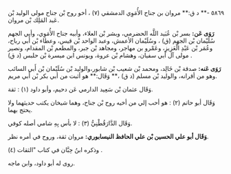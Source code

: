 ٥٨٦٩ -** د ق:** مروان بن جناح الأُمَوِي الدمشقي (٧) ، أخو روح بْن جناح مولى الوليد بْن عَبد المَلِك بْن مروان.

**رَوَى عَن:** بسر بْن عُبَيد اللَّه الحضرمي، وبشر بْن العلاء، وأبيه جناح الأُمَوِي، وأبي الجهم سُلَيْمان بْن الجهم (ق) ، وسُلَيْمان الأعمش، وعبد الواحد بْن قيس، وعطاء بْن أَبي رباح، وعُمَر بْن عَبْدِ الْعَزِيزِ، وعَمْرو بن مهاجر، ومجاهد بْن جبر، والمطعم بْن المقدام، ونصير مولى آل أبي سفيان، وهشام بْن عروة، ويونس ابن ميسرة بْن حلبس (د ق) .

**رَوَى عَنه:** صدقة بْن خَالِد، ومحمد بْن شعيب بْن شابور،والوليد بْن سُلَيْمان بْن أَبي السائب وهو من أقرانه، والوليد بْن مسلم (د ق) ،** وَقَال:** هو أثبت من أبي بكر بْن أَبي مريم.

وَقَال عثمان بْن سَعِيد الدارمي عَن دحيم، وأبو داود (١) : ثقة.

وَقَال أبو حاتم (٢) : هو أحب إلي من أخيه روح بْن جناح، وهما شيخان يكتب حديثهما ولا يحتج بهما.

وَقَال الدَّارَقُطْنِيُّ (٣) : لا بأس بِهِ شامي أصله كوفي.

**وَقَال أبو علي الحسين بْن علي الحافظ النيسابوري:** مروان ثقة، وروح في أمره نظر.

وذكره ابنُ حِبَّان في كتاب "الثقات (٤) .

روى له أبو داود، وابن ماجه.